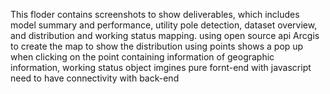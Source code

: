 This floder contains screenshots to show deliverables, which includes model summary and performance, utility pole detection, dataset overview, and distribution and working status mapping.
using open source api Arcgis to create the map to show the distribution using points
shows a pop up when clicking on the point containing information of geographic information, working status object imgines
pure fornt-end with javascript 
need to have connectivity with back-end
